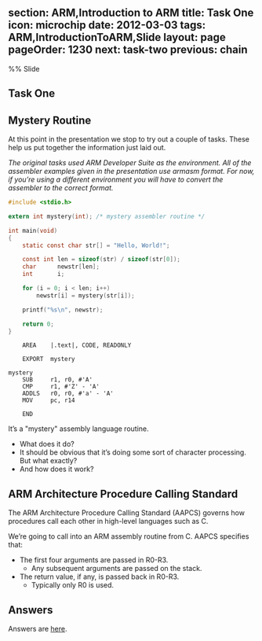 section: ARM,Introduction to ARM
title: Task One
icon: microchip
date: 2012-03-03
tags: ARM,IntroductionToARM,Slide
layout: page
pageOrder: 1230
next: task-two
previous: chain
----

%% Slide
  
## Task One

## Mystery Routine

At this point in the presentation we stop to try out a couple of tasks. These help us put together the information just laid out.

*The original tasks used ARM Developer Suite as the environment. All of the assembler examples given in the presentation use armasm format. For now, if you’re using a different environment you will have to convert the assembler to the correct format.*

``` c
#include <stdio.h>

extern int mystery(int); /* mystery assembler routine */

int main(void)
{
    static const char str[] = "Hello, World!";

    const int len = sizeof(str) / sizeof(str[0]);
    char      newstr[len];
    int       i;

    for (i = 0; i < len; i++)
        newstr[i] = mystery(str[i]);

    printf("%s\n", newstr);

    return 0;
}
```

``` arm
    AREA    |.text|, CODE, READONLY

    EXPORT  mystery

mystery
    SUB     r1, r0, #'A'
    CMP     r1, #'Z' - 'A'
    ADDLS   r0, r0, #'a' - 'A'
    MOV     pc, r14

    END
```

It’s a "mystery" assembly language routine.

* What does it do?
* It should be obvious that it’s doing some sort of character processing. But what exactly?
* And how does it work?

## ARM Architecture Procedure Calling Standard

The ARM Architecture Procedure Calling Standard (AAPCS) governs how procedures call each other in high-level languages such as C.

We’re going to call into an ARM assembly routine from C. AAPCS specifies that:

* The first four arguments are passed in R0-R3.
  * Any subsequent arguments are passed on the stack.
* The return value, if any, is passed back in R0-R3.
  * Typically only R0 is used.

## Answers

Answers are [here](task-one-answers.html).
